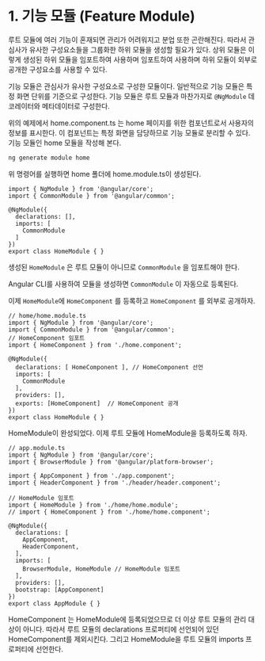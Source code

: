 # 1. 기능 모듈 (Feature Module)

루트 모듈에 여러 기능이 혼재되면 관리가 어려워지고 분업 또한 곤란해진다. 따라서 관심사가 유사한 구성요소들을 그룹화한 하위 모듈을 생성할 필요가 있다. 상위 모듈은 이렇게 생성된 하위 모듈을 임포트하여 사용하며 임포트하여 사용하며 하위 모듈이 외부로 공개한 구성요소를 사용할 수 있다.

기능 모듈은 관심사가 유사한 구성요소로 구성한 모듈이다. 일반적으로 기능 모듈은 특정 화면 단위를 기준으로 구성한다. 기능 모듈은 루트 모듈과 마찬가지로 `@NgModule` 데코레이터와 메타데이터로 구성한다.

위의 예제에서 home.component.ts 는 home 페이지를 위한 컴포넌트로서 사용자의 정보를 표시한다. 이 컴포넌트는 특정 화면을 담당하므로 기능 모듈로 분리할 수 있다. 기능 모듈인 home 모듈을 작성해 본다.

```bash
ng generate module home
```

위 명령어를 실행하면 home 폴더에 home.module.ts이 생성된다.

```tsx
import { NgModule } from '@angular/core';
import { CommonModule } from '@angular/common';

@NgModule({
  declarations: [],
  imports: [
    CommonModule
  ]
})
export class HomeModule { }
```

생성된 `HomeModule` 은 루트 모듈이 아니므로 `CommonModule` 을 임포트해야 한다.

Angular CLI를 사용하여 모듈을 생성하면 `CommonModule` 이 자동으로 등록된다.

이제 `HomeModule`에 `HomeComponent` 를 등록하고 `HomeComponent` 를 외부로 공개하자.

```tsx
// home/home.module.ts
import { NgModule } from '@angular/core';
import { CommonModule } from '@angular/common';
// HomeComponent 임포트
import { HomeComponent } from './home.component';

@NgModule({
  declarations: [ HomeComponent ], // HomeComponent 선언
  imports: [
    CommonModule
  ],
  providers: [],
  exports: [HomeComponent]  // HomeComponent 공개
})
export class HomeModule { }
```

HomeModule이 완성되었다. 이제 루트 모듈에 HomeModule을 등록하도록 하자.

```tsx
// app.module.ts
import { NgModule } from '@angular/core';
import { BrowserModule } from '@angular/platform-browser';

import { AppComponent } from './app.component';
import { HeaderComponent } from './header/header.component';

// HomeModule 임포트
import { HomeModule } from './home/home.module';
// import { HomeComponent } from './home/home.component';

@NgModule({
  declarations: [
    AppComponent,
    HeaderComponent,
  ],
  imports: [
    BrowserModule, HomeModule // HomeModule 임포트
  ],
  providers: [],
  bootstrap: [AppComponent]
})
export class AppModule { }
```

HomeComponent 는 HomeModule에 등록되었으므로 더 이상 루트 모듈의 관리 대상이 아니다. 따라서 루트 모듈의 declarations 프로퍼티에 선언되어 있던 HomeComponent를 제외시킨다. 그리고 HomeModule을 루트 모듈의 imports 프로퍼티에 선언한다.